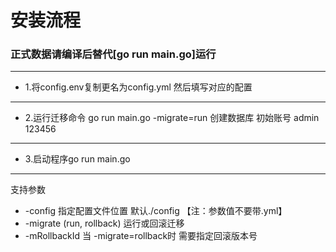 <h1>安装流程</h1>

### 正式数据请编译后替代[go run main.go]运行

---
- 1.将config.env复制更名为config.yml 然后填写对应的配置
---
- 2.运行迁移命令 go run main.go -migrate=run 创建数据库 初始账号 admin 123456
---
- 3.启动程序go run main.go
---

支持参数
 * -config 指定配置文件位置 默认./config 【注：参数值不要带.yml】
 * -migrate (run, rollback) 运行或回滚迁移 
 * -mRollbackId 当 -migrate=rollback时 需要指定回滚版本号
    